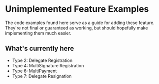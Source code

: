 
# Unimplemented Feature Examples

The code examples found here serve as a guide for adding these feature.  
They're not final or guaranteed as working, but should hopefully make implementing them much easier.

## What's currently here

- Type 2: Delegate Registration
- Type 4: MultiSignature Registration
- Type 6: MultiPayment
- Type 7: Delegate Resignation
